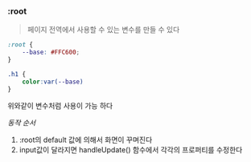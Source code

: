 ### :root

> 페이지 전역에서 사용할 수 있는 변수를 만들 수 있다

```css
:root {
    --base: #FFC600;
}

.h1 {
    color:var(--base)
}
```

위와같이 변수처럼 사용이 가능 하다

*동작 순서*

1. :root의 default 값에 의해서 화면이 꾸며진다
2. input값이 달라지면 handleUpdate() 함수에서 각각의 프로퍼티를 수정한다

